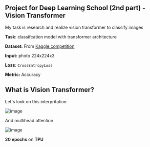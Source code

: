 ## Project for Deep Learning School (2nd part) - Vision Transformer
 
My task is research and realize vision transformer to classify images
 
**Task:** classifcation model with transformer architecture  

**Dataset:** From [Kaggle competition](https://www.kaggle.com/c/cassava-leaf-disease-classification) 
 
**Input:** photo 224x224x3

**Loss:** `CrossEntropyLoss`
 
**Metric:** Accuracy
 
## What is Vision Transformer?

Let's look on this interpritation

![image](https://www.deepdetect.com/img/blog_01_vit_arch.png)

And multihead attention

![image](https://ai.snip.today/wp-content/uploads/2019/05/vaswani1.png)

**20 epochs** on **TPU**
